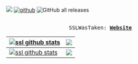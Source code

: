 ![](https://komarev.com/ghpvc/?username=ssllllll)
  [![github](https://img.shields.io/github/followers/ssllllll?label=follow&style=social)](https://github.com/ssllllll) 
    ![GitHub all releases](https://img.shields.io/github/downloads/ssllllll/OyVey-Continued-FaxHack-Owned/total)</br></br>
<p align="center">
  <samp>
    SSLWasTaken:
    <b><a href="https://ssllllll.github.io/mysite/">Website</a></b>
    <b><a href="https://ssllllll.github.io/mysite/"></a></b>
</samp><br>
</p>




| <a href="https://github-readme-stats.vercel.app/api?username=ssllllll&theme=radical&show_icons=true&count_private=true"><img align="center" src="https://github-readme-stats.vercel.app/api?username=ssllllll&theme=radical&show_icons=true&count_private=true" alt="ssl github stats" /></a> | <a href="https://github-readme-stats.vercel.app/api/top-langs/?username=ssllllll&layout=compact&theme=radical&langs_count=&count_private=true"><img align="center" src="https://github-readme-stats.vercel.app/api/top-langs/?username=ssllllll&layout=compact&theme=radical&langs_count=7&count_private=true" /></a> |
| ------------- | ------------- |
| <a href="https://github-readme-stats.vercel.app/api/pin/?username=ssllllll&theme=radical&repo=oyvey-continued-faxhack-owned&show_owner=true"><img align="center" src="https://github-readme-stats.vercel.app/api/pin/?username=ssllllll&theme=radical&repo=oyvey-continued-faxhack-owned&show_owner=true" alt="ssl github stats" /></a> | <a href="https://github-readme-stats.vercel.app/api/wakatime?username=ssllllll&layout=compact"><img align="center" src="https://github-readme-stats.vercel.app/api/wakatime?username=ssllllll&layout=compact" /></a> |


